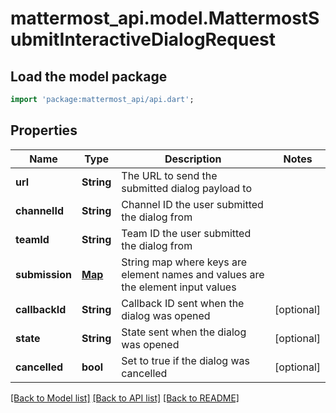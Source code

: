 # mattermost_api.model.MattermostSubmitInteractiveDialogRequest

## Load the model package
```dart
import 'package:mattermost_api/api.dart';
```

## Properties
Name | Type | Description | Notes
------------ | ------------- | ------------- | -------------
**url** | **String** | The URL to send the submitted dialog payload to | 
**channelId** | **String** | Channel ID the user submitted the dialog from | 
**teamId** | **String** | Team ID the user submitted the dialog from | 
**submission** | [**Map**](.md) | String map where keys are element names and values are the element input values | 
**callbackId** | **String** | Callback ID sent when the dialog was opened | [optional] 
**state** | **String** | State sent when the dialog was opened | [optional] 
**cancelled** | **bool** | Set to true if the dialog was cancelled | [optional] 

[[Back to Model list]](../README.md#documentation-for-models) [[Back to API list]](../README.md#documentation-for-api-endpoints) [[Back to README]](../README.md)


